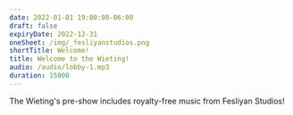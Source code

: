 ```yaml
---
date: 2022-01-01 19:00:00-06:00
draft: false
expiryDate: 2022-12-31
oneSheet: /img/_fesliyanstudios.png
shortTitle: Welcome!
title: Welcome to the Wieting!
audio: /audio/lobby-1.mp3
duration: 15000
---
```


The Wieting's pre-show includes royalty-free music from Fesliyan Studios!
